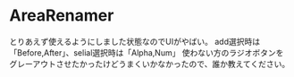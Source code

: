 # AreaRenamer

とりあえず使えるようにしました状態なのでUIがやばい。
add選択時は「Before,After」、selial選択時は「Alpha,Num」
使わない方のラジオボタンをグレーアウトさせたかったけどうまくいかなかったので、誰か教えてください。
